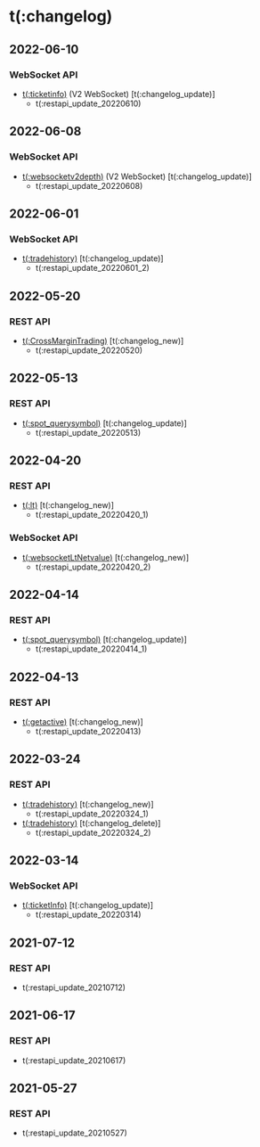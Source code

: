 # t(:changelog)
## 2022-06-10
### WebSocket API
- [t(:ticketinfo)](#t-ticketinfo) (V2 WebSocket) [t(:changelog_update)]
  - t(:restapi_update_20220610)

## 2022-06-08
### WebSocket API
- [t(:websocketv2depth)](#t-websocketv2depth) (V2 WebSocket) [t(:changelog_update)]
  - t(:restapi_update_20220608)

## 2022-06-01
### WebSocket API
- [t(:tradehistory)](#t-tradehistory) [t(:changelog_update)]
  - t(:restapi_update_20220601_2)

## 2022-05-20
### REST API
- [t(:CrossMarginTrading)](#t-CrossMarginTrading) [t(:changelog_new)]
  - t(:restapi_update_20220520)


## 2022-05-13
### REST API
- [t(:spot_querysymbol)](#t-spot_querysymbol) [t(:changelog_update)]
  - t(:restapi_update_20220513)


## 2022-04-20
### REST API
- [t(:lt)](#t-lt) [t(:changelog_new)]
  - t(:restapi_update_20220420_1)

### WebSocket API
- [t(:websocketLtNetvalue)](#t-websocketltnetvalue) [t(:changelog_new)]
  - t(:restapi_update_20220420_2)

## 2022-04-14
### REST API
- [t(:spot_querysymbol)](#t-spot_querysymbol) [t(:changelog_update)]
  - t(:restapi_update_20220414_1)

## 2022-04-13
### REST API
- [t(:getactive)](#t-getactive) [t(:changelog_new)]
  - t(:restapi_update_20220413)

## 2022-03-24
### REST API
- [t(:tradehistory)](#t-tradehistory) [t(:changelog_new)]
  - t(:restapi_update_20220324_1)
- [t(:tradehistory)](#t-tradehistory) [t(:changelog_delete)]
  - t(:restapi_update_20220324_2)

## 2022-03-14
### WebSocket API
- [t(:ticketInfo)](#t-ticketinfo) [t(:changelog_update)]
  - t(:restapi_update_20220314)

## 2021-07-12
### REST API
- t(:restapi_update_20210712)

## 2021-06-17
### REST API
- t(:restapi_update_20210617)


## 2021-05-27
### REST API
- t(:restapi_update_20210527)
